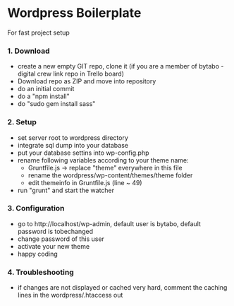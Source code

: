 # Wordpress Boilerplate
For fast project setup

### 1. Download
- create a new empty GIT repo, clone it
(if you are a member of bytabo - digital crew link repo in Trello board)
- Download repo as ZIP and move into repository
- do an initial commit
- do a "npm install"
- do "sudo gem install sass"

### 2. Setup
- set server root to wordpress directory
- integrate sql dump into your database
- put your database settins into wp-config.php
- rename following variables according to your theme name: 
    - Gruntfile.js -> replace "theme" everywhere in this file
    - rename the wordpress/wp-content/themes/theme folder
    - edit themeinfo in Gruntfile.js (line ~ 49)
- run "grunt" and start the watcher

### 3. Configuration
- go to http://localhost/wp-admin, default user is bytabo, default password is tobechanged
- change password of this user
- activate your new theme
- happy coding

### 4. Troubleshooting
- if changes are not displayed or cached very hard, comment the caching lines in the wordpress/.htaccess out